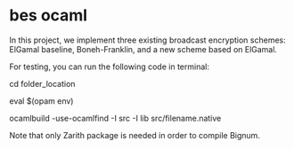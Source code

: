 # bes ocaml

In this project, we implement three existing broadcast encryption schemes: ElGamal baseline, Boneh-Franklin, and a new scheme based on ElGamal.


For testing, you can run the following code in terminal:

cd folder_location

eval $(opam env)

ocamlbuild -use-ocamlfind -I src -I lib src/filename.native

Note that only Zarith package is needed in order to compile Bignum.
